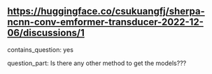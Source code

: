 ## https://huggingface.co/csukuangfj/sherpa-ncnn-conv-emformer-transducer-2022-12-06/discussions/1

contains_question: yes

question_part: Is there any other method to get the models???